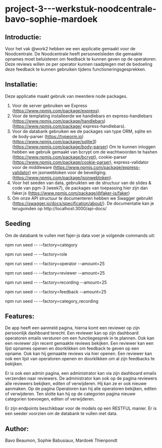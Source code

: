# project-3---werkstuk-noodcentrale-bavo-sophie-mardoek

## Introductie:
Voor het vak @work2 hebben we een applicatie gemaakt voor de Noodcentrale.
De Noodcentrale heeft personeelsleden die gemaakte opnames moet beluisteren om feedback te kunnen geven op de operatoren.
Deze reviews willen ze per operator kunnen raadplegen met de bedoeling deze feedback te kunnen gebruiken tijdens functioneringsgesprekken. 

## Installatie:
Deze applicatie maakt gebruik van meerdere node packages.
1. Voor de server gebruiken we Express (https://www.npmjs.com/package/express).
2. Voor de templating installeerde we handlebars en express-handlebars (https://www.npmjs.com/package/handlebars)(https://www.npmjs.com/package/     express-handlebars).
3. Voor de databank gebruiken we de packages van type ORM, sqlite en de body-parser (https://typeorm.io) (https://www.npmjs.com/package/sqlite3) (https://www.npmjs.com/package/body-parser)
Om te kunnen inloggen hebben we gebruik gemaakt van bcrypt om de wachtwoorden te hashen (https://www.npmjs.com/package/bcrypt), cookie-parser (https://www.npmjs.com/package/cookie-parser), express-validator voor de middleware (https://www.npmjs.com/package/express-validator)
en jsonwebtoken voor de beveiliging. (https://www.npmjs.com/package/jsonwebtoken).
4. Voor het seeden van data, gebruikten we de structuur van de slides & code van pgm-3 (week7), de packages van toepassing hier zijn dan faker.js (https://www.npmjs.com/package/@faker-js/faker)
5. Om onze API structuur te documenteren hebben we Swagger gebruikt (https://swagger.io/docs/specification/about/). De documentatie kan je terugvinden op http://localhost:3000/api-docs/

## Seeding
Om de databank te vullen met fajer-js data voer je volgende commands uit:

 npm run seed -- --factory=category
 
 npm run seed -- --factory=role 
 
 npm run seed -- --factory=operator --amount=25
 
 npm run seed -- --factory=reviewer --amount=25
 
 npm run seed -- --factory=recording --amount=25
 
 npm run seed -- --factory=feedback --amount=25
 
 npm run seed -- --factory=category_recording


## Features:
De app heeft een aanmeld pagina, hierna komt een reviewer op zijn persoonlijk dashboard terecht.
Een reviewer kan op zijn dashboard operatoren emails versturen om een functiegesprek in te plannen. Ook kan een reviewer zijn recent gemaakte reviews bekijken.
Een reviewer kan een lijst opnames openen en doorklikken om feedback te geven op een opname. Ook kan hij gemaakte reviews via hier openen.
Een reviewer kan ook een lijst van operatoren openen en doorklikken om al zijn feedbacks te bekijken.

Er is ook een admin pagina, een administrator kan via zijn dashboard emails verzenden naar reviewers.
De administrator kan ook op de pagina reviewers alle reviewers bekijken, editen of verwijderen. Hij kan ze er ook nieuwe aanmaken.
Op de pagina Operatoren kan hij alle operatoren bekijken, editen of verwijderen.
Ten slotte kan hij op de categorien pagina nieuwe categorien toevoegen, editen of verwijderen.

Er zijn endpoints beschikbaar voor de models op een RESTFUL manier.
Er is een seeder voorzien om de databank te vullen met data.

## Author:
Bavo Beaumon, Sophie Babusiaux, Mardoek Thienpondt
